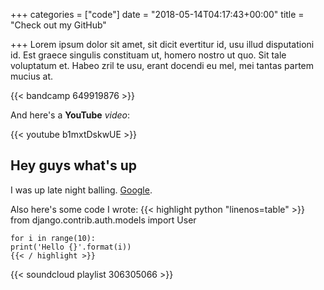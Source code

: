 +++
categories = ["code"]
date = "2018-05-14T04:17:43+00:00"
title = "Check out my GitHub"

+++
Lorem ipsum dolor sit amet, sit dicit evertitur id, usu illud disputationi id. Est graece singulis constituam ut, homero nostro ut quo. Sit tale voluptatum et. Habeo zril te usu, erant docendi eu mel, mei tantas partem mucius at.

{{< bandcamp 649919876 >}}

<!--more-->

And here's a **YouTube** _video_:

{{< youtube b1mxtDskwUE >}}

## Hey guys what's up

I was up late night balling. [Google](https://www.google.com).

Also here's some code I wrote:
{{< highlight python "linenos=table" >}}
from django.contrib.auth.models import User

    for i in range(10):
    print('Hello {}'.format(i))
    {{< / highlight >}}

{{< soundcloud playlist 306305066 >}}